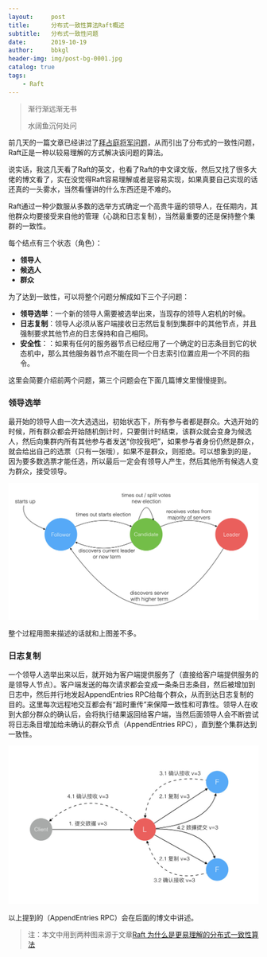 ```yaml
---
layout:     post
title:      分布式一致性算法Raft概述
subtitle:   分布式一致性问题
date:       2019-10-19
author:     bbkgl
header-img: img/post-bg-0001.jpg
catalog: true
tags:
    - Raft
---
```


>渐行渐远渐无书
>
>水阔鱼沉何处问

前几天的一篇文章已经讲过了[拜占庭将军问题](<https://bbkgl.github.io/2019/10/15/%E6%8B%9C%E5%8D%A0%E5%BA%AD%E5%B0%86%E5%86%9B%E9%97%AE%E9%A2%98/>)，从而引出了分布式的一致性问题，Raft正是一种以较易理解的方式解决该问题的算法。

说实话，我这几天看了Raft的英文，也看了Raft的中文译文版，然后又找了很多大佬的博文看了，实在没觉得Raft容易理解或者是容易实现，如果真要自己实现的话还真的一头雾水，当然看懂讲的什么东西还是不难的。

Raft通过一种少数服从多数的选举方式确定一个高贵牛逼的领导人，在任期内，其他群众均要接受来自他的管理（心跳和日志复制），当然最重要的还是保持整个集群的一致性。

每个结点有三个状态（角色）：

- **领导人**
- **候选人**
- **群众**

为了达到一致性，可以将整个问题分解成如下三个子问题：

- **领导选举**：一个新的领导人需要被选举出来，当现存的领导人宕机的时候。
- **日志复制**：领导人必须从客户端接收日志然后复制到集群中的其他节点，并且强制要求其他节点的日志保持和自己相同。
- **安全性**：：如果有任何的服务器节点已经应用了一个确定的日志条目到它的状态机中，那么其他服务器节点不能在同一个日志索引位置应用一个不同的指令。

这里会简要介绍前两个问题，第三个问题会在下面几篇博文里慢慢提到。

### 领导选举

最开始的领导人由一次大选选出，初始状态下，所有参与者都是群众。大选开始的时候，所有群众都会开始随机倒计时，只要倒计时结束，该群众就会变身为候选人，然后向集群内所有其他参与者发送“你投我吧”，如果参与者身份仍然是群众，就会给出自己的选票（只有一张哦），如果不是群众，则拒绝。可以想象到的是，因为要多数选票才能任选，所以最后一定会有领导人产生，然后其他所有候选人变为群众，接受领导。

![H1d474be062ba44b0be6f1e5994457c1cD](../cloud_img/H1d474be062ba44b0be6f1e5994457c1cD.jpg)

整个过程用图来描述的话就和上图差不多。

###  日志复制

一个领导人选举出来以后，就开始为客户端提供服务了（直接给客户端提供服务的是领导人节点）。客户端发送的每次请求都会变成一条条日志条目，然后被增加到日志中，然后并行地发起AppendEntries RPC给每个群众，从而到达日志复制的目的。这里每次远程地交互都会有“超时重传”来保障一致性和可靠性。领导人在收到大部分群众的确认后，会将执行结果返回给客户端，当然后面领导人会不断尝试将日志条目增加给未确认的群众节点（AppendEntries RPC），直到整个集群达到一致性。

![Ha69fe7e73a464686a33eef00f6e44763W](../cloud_img/Ha69fe7e73a464686a33eef00f6e44763W.jpg)

以上提到的（AppendEntries RPC）会在后面的博文中讲述。

> 注：本文中用到两种图来源于文章[Raft 为什么是更易理解的分布式一致性算法](https://www.cnblogs.com/mindwind/p/5231986.html)

